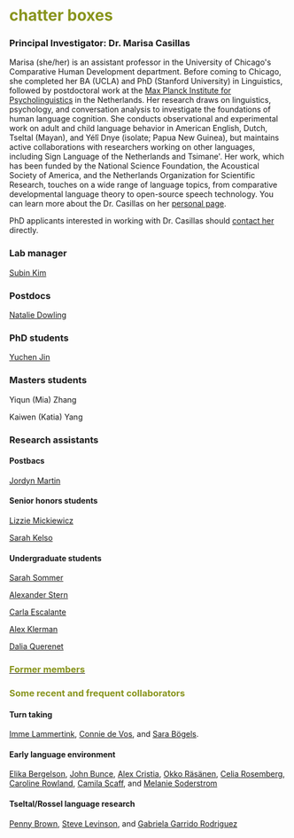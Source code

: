 # <span style="color:#88941c"> chatter boxes </span>

### Principal Investigator: Dr. Marisa Casillas
Marisa (she/her) is an assistant professor in the University of Chicago's Comparative Human Development department. Before coming to Chicago, she completed her BA (UCLA) and PhD (Stanford University) in Linguistics, followed by postdoctoral work at the [Max Planck Institute for Psycholinguistics](https://www.mpi.nl/) in the Netherlands. Her research draws on linguistics, psychology, and conversation analysis to investigate the foundations of human language cognition. She conducts observational and experimental work on adult and child language behavior in American English, Dutch, Tseltal (Mayan), and Yélî Dnye (isolate; Papua New Guinea), but maintains active collaborations with researchers working on other languages, including Sign Language of the Netherlands and Tsimane'. Her work, which has been funded by the National Science Foundation, the Acoustical Society of America, and the Netherlands Organization for Scientific Research, touches on a wide range of language topics, from comparative developmental language theory to open-source speech technology. You can learn more about the Dr. Casillas on her [personal page](/bios/marisa-aboutme/).

PhD applicants interested in working with Dr. Casillas should [contact her](/contact/) directly.

### Lab manager

[Subin Kim](/bios/subin-aboutme/)

### Postdocs

[Natalie Dowling](https://nrdowling.com)

### PhD students

[Yuchen Jin](/bios/yuchen-aboutme/)

### Masters students

Yiqun (Mia) Zhang

Kaiwen (Katia) Yang

### Research assistants

#### Postbacs
[Jordyn Martin](/bios/jordyn-aboutme/)

#### Senior honors students

[Lizzie Mickiewicz](/bios/lizzie-aboutme/) 

[Sarah Kelso](/bios/sarahk-aboutme/) 

#### Undergraduate students

[Sarah Sommer](/bios/sarah-aboutme/)

[Alexander Stern](/bios/alexander-aboutme/)

[Carla Escalante](/bios/carla-aboutme/)

[Alex Klerman](/bios/alexk-aboutme/)

[Dalia Querenet](/bios/dalia-aboutme/)

### <a href="/former-members/"><u><span style="color:#88941c"> Former members</span></u></a>

### <span style="color:#88941c"> Some recent and frequent collaborators </span>

#### Turn taking

[Imme Lammertink](https://sites.google.com/site/immelammertink/home), [Connie de Vos](https://research.tilburguniversity.edu/en/persons/connie-de-vos), and [Sara Bögels](https://research.tilburguniversity.edu/en/persons/sara-b%C3%B6gels).

#### Early language environment

[Elika Bergelson](https://bergelsonlab.com/bergelson-personal-page.html), [John Bunce](https://www.researchgate.net/profile/John_Bunce), [Alex Cristia](https://sites.google.com/site/acrsta/), [Okko Räsänen](https://www.tuni.fi/en/okko-rasanen), [Celia Rosemberg](http://www.ciipme-conicet.gov.ar/wordpress/rosemberg-celia-renata/), [Caroline Rowland](https://www.mpi.nl/people/rowland-caroline), [Camila Scaff](https://camilascaff.com/), and [Melanie Soderstrom](https://home.cc.umanitoba.ca/~soderstr/)

#### Tseltal/Rossel language research

[Penny Brown](https://www.mpi.nl/people/brown-penelope), [Steve Levinson](https://www.mpi.nl/people/levinson-stephen), and [Gabriela Garrido Rodriguez](https://www.researchgate.net/profile/Gabriela_Garrido_Rodriguez)